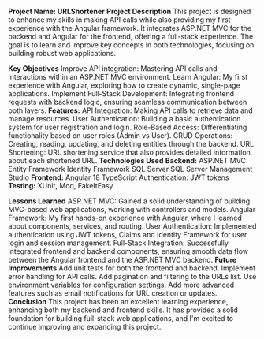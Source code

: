**Project Name: URLShortener**
**Project Description**
This project is designed to enhance my skills in making API calls while also providing my first experience with the Angular framework. It integrates ASP.NET MVC for the backend and Angular for the frontend, offering a full-stack experience. The goal is to learn and improve key concepts in both technologies, focusing on building robust web applications.

**Key Objectives**
Improve API integration: Mastering API calls and interactions within an ASP.NET MVC environment.
Learn Angular: My first experience with Angular, exploring how to create dynamic, single-page applications.
Implement Full-Stack Development: Integrating frontend requests with backend logic, ensuring seamless communication between both layers.
**Features:**
API Integration: Making API calls to retrieve data and manage resources.
User Authentication: Building a basic authentication system for user registration and login.
Role-Based Access: Differentiating functionality based on user roles (Admin vs User).
CRUD Operations: Creating, reading, updating, and deleting entities through the backend.
URL Shortening: URL shortening service that also provides detailed information about each shortened URL.
**Technologies Used**
**Backend:**
ASP.NET MVC
Entity Framework
Identity Framework
SQL Server
SQL Server Management Studio
**Frontend:**
Angular 18
TypeScript
Authentication:
JWT tokens
**Testing:**
XUnit, Moq, FakeItEasy

**Lessons Learned**
ASP.NET MVC: Gained a solid understanding of building MVC-based web applications, working with controllers and models.
Angular Framework: My first hands-on experience with Angular, where I learned about components, services, and routing.
User Authentication: Implemented authentication using JWT tokens, Claims and Identity Framework for user login and session management.
Full-Stack Integration: Successfully integrated frontend and backend components, ensuring smooth data flow between the Angular frontend and the ASP.NET MVC backend.
**Future Improvements**
Add unit tests for both the frontend and backend.
Implement error handling for API calls.
Add pagination and filtering to the URLs list.
Use environment variables for configuration settings.
Add more advanced features such as email notifications for URL creation or updates.
**Conclusion**
This project has been an excellent learning experience, enhancing both my backend and frontend skills. It has provided a solid foundation for building full-stack web applications, and I'm excited to continue improving and expanding this project.

